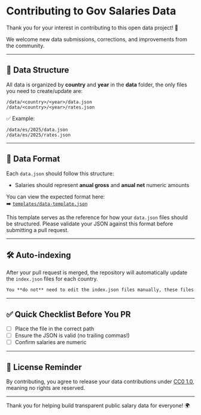 # Contributing to Gov Salaries Data

Thank you for your interest in contributing to this open data project! 🎉

We welcome new data submissions, corrections, and improvements from the community.

---

## 📂 Data Structure

All data is organized by **country** and **year** in the **data** folder, the only files you need to create/update are:

```
/data/<country>/<year>/data.json
/data/<country>/<year>/rates.json
```

✅ Example:

```
/data/es/2025/data.json
/data/es/2025/rates.json
```

---

## 🧾 Data Format

Each `data.json` should follow this structure:

- Salaries should represent **anual gross** and **anual net** numeric amounts

You can view the expected format here:  
➡️ [`templates/data-template.json`](templates/data-template.json)

This template serves as the reference for how your `data.json` files should be structured. Please validate your JSON against this format before submitting a pull request.

---

## 🛠 Auto-indexing

After your pull request is merged, the repository will automatically update the `index.json` files for each country.

```markdown
You **do not** need to edit the index.json files manually, these files are automatically updated.
```

---

## ✅ Quick Checklist Before You PR

- [ ] Place the file in the correct path
- [ ] Ensure the JSON is valid (no trailing commas!)
- [ ] Confirm salaries are numeric

---

## 🤝 License Reminder

By contributing, you agree to release your data contributions under [CC0 1.0](https://creativecommons.org/publicdomain/zero/1.0/), meaning no rights are reserved.

---

Thank you for helping build transparent public salary data for everyone! 🌍
